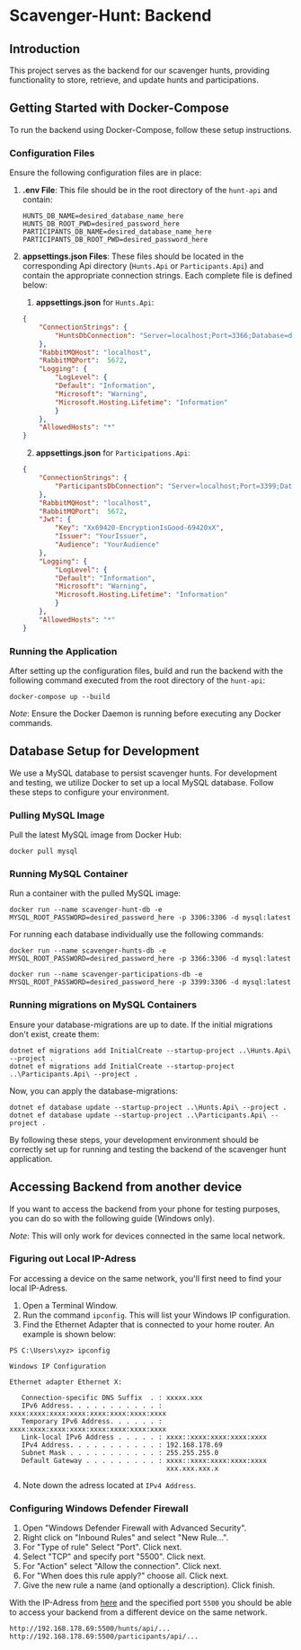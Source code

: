 # Scavenger-Hunt: Backend

## Introduction

This project serves as the backend for our scavenger hunts, providing functionality to store, retrieve, and update hunts and participations.

## Getting Started with Docker-Compose

To run the backend using Docker-Compose, follow these setup instructions.

### Configuration Files

Ensure the following configuration files are in place:

1. **.env File**: This file should be in the root directory of the `hunt-api` and contain:

    ```shell
    HUNTS_DB_NAME=desired_database_name_here
    HUNTS_DB_ROOT_PWD=desired_password_here
    PARTICIPANTS_DB_NAME=desired_database_name_here
    PARTICIPANTS_DB_ROOT_PWD=desired_password_here
    ```

2. **appsettings.json Files**: These files should be located in the corresponding Api directory (`Hunts.Api` or `Participants.Api`) and contain the appropriate connection strings. Each complete file is defined below:

    1. **appsettings.json** for `Hunts.Api`:

    ```json
    {
        "ConnectionStrings": {
            "HuntsDbConnection": "Server=localhost;Port=3366;Database=desired_database_name_here;User=root;Password=desired_password_here"
        },
        "RabbitMQHost": "localhost",
        "RabbitMQPort":  5672,
        "Logging": {
            "LogLevel": {
            "Default": "Information",
            "Microsoft": "Warning",
            "Microsoft.Hosting.Lifetime": "Information"
            }
        },
        "AllowedHosts": "*"
    }
    ```

    2. **appsettings.json** for `Participations.Api`:

    ```json
    {
        "ConnectionStrings": {
            "ParticipantsDbConnection": "Server=localhost;Port=3399;Database=desired_database_name_here;User=root;Password=desired_password_here"
        },
        "RabbitMQHost": "localhost",
        "RabbitMQPort":  5672,
        "Jwt": {
            "Key": "Xx69420-EncryptionIsGood-69420xX",
            "Issuer": "YourIssuer",
            "Audience": "YourAudience"
        },
        "Logging": {
            "LogLevel": {
            "Default": "Information",
            "Microsoft": "Warning",
            "Microsoft.Hosting.Lifetime": "Information"
            }
        },
        "AllowedHosts": "*"
    }
    ```

### Running the Application

After setting up the configuration files, build and run the backend with the following command executed from the root directory of the `hunt-api`:

```shell
docker-compose up --build
```

_Note_: Ensure the Docker Daemon is running before executing any Docker commands.

## Database Setup for Development

We use a MySQL database to persist scavenger hunts. For development and testing, we utilize Docker to set up a local MySQL database. Follow these steps to configure your environment.

### Pulling MySQL Image

Pull the latest MySQL image from Docker Hub:

```shell
docker pull mysql
```

### Running MySQL Container

Run a container with the pulled MySQL image:

```shell
docker run --name scavenger-hunt-db -e MYSQL_ROOT_PASSWORD=desired_password_here -p 3306:3306 -d mysql:latest
```

For running each database individually use the following commands:

```shell
docker run --name scavenger-hunts-db -e MYSQL_ROOT_PASSWORD=desired_password_here -p 3366:3306 -d mysql:latest

docker run --name scavenger-participations-db -e MYSQL_ROOT_PASSWORD=desired_password_here -p 3399:3306 -d mysql:latest
```

### Running migrations on MySQL Containers

Ensure your database-migrations are up to date. If the initial migrations don't exist, create them:

```shell
dotnet ef migrations add InitialCreate --startup-project ..\Hunts.Api\ --project .
dotnet ef migrations add InitialCreate --startup-project ..\Participants.Api\ --project .
```

Now, you can apply the database-migrations:

```shell
dotnet ef database update --startup-project ..\Hunts.Api\ --project .
dotnet ef database update --startup-project ..\Participants.Api\ --project .
```

By following these steps, your development environment should be correctly set up for running and testing the backend of the scavenger hunt application.

## Accessing Backend from another device

If you want to access the backend from your phone for testing purposes, you can do so with the following guide (Windows only).

_Note_: This will only work for devices connected in the same local network.

### Figuring out Local IP-Adress

For accessing a device on the same network, you'll first need to find your local IP-Adress.

1) Open a Terminal Window.
2) Run the command `ipconfig`. This will list your Windows IP configuration.
3) Find the Ethernet Adapter that is connected to your home router. An example is shown below:

```shell
PS C:\Users\xyz> ipconfig

Windows IP Configuration

Ethernet adapter Ethernet X:

   Connection-specific DNS Suffix  . : xxxxx.xxx
   IPv6 Address. . . . . . . . . . . : xxxx:xxxx:xxxx:xxxx:xxxx:xxxx:xxxx:xxxx
   Temporary IPv6 Address. . . . . . : xxxx:xxxx:xxxx:xxxx:xxxx:xxxx:xxxx:xxxx
   Link-local IPv6 Address . . . . . : xxxx::xxxx:xxxx:xxxx:xxxx
   IPv4 Address. . . . . . . . . . . : 192.168.178.69
   Subnet Mask . . . . . . . . . . . : 255.255.255.0
   Default Gateway . . . . . . . . . : xxxx::xxxx:xxxx:xxxx:xxxx
                                       xxx.xxx.xxx.x
```

4) Note down the adress located at `IPv4 Address`.

### Configuring Windows Defender Firewall

1) Open "Windows Defender Firewall with Advanced Security".
2) Right click on "Inbound Rules" and select "New Rule...".
3) For "Type of rule" Select "Port". Click next.
4) Select "TCP" and specify port "5500". Click next.
5) For "Action" select "Allow the connection". Click next.
6) For "When does this rule apply?" choose all. Click next.
7) Give the new rule a name (and optionally a description). Click finish.

With the IP-Adress from [here](#figuring-out-local-ip-adress) and the specified port `5500` you should be able to access your backend from a different device on the same network.

```
http://192.168.178.69:5500/hunts/api/...
http://192.168.178.69:5500/participants/api/...
```
